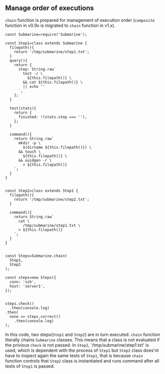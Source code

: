 ## Manage order of executions

`chain` function is prepared for management of execution order (`composite` function in v0.9x is migrated to `chain` function in v1.x).

```
const Submarine=require('Submarine');

const Step1=class extends Submarine {
  filepath(){
    return '/tmp/submarine/step1.txt';
  }
  query(){
    return {
      step: String.raw`
        test -r \
          ${this.filepath()} \
        && cat ${this.filepath()} \
        || echo ''
      `,
    };
  }

  test(stats){
    return {
      finished: !(stats.step === ''),
    };
  }

  command(){
    return String.raw`
      mkdir -p \
        $(dirname ${this.filepath()}) \
      && touch \
        ${this.filepath()} \
      && uuidgen -r \
        > ${this.filepath()}
    `;
  }
}


const Step2=class extends Step1 {
  filepath(){
    return '/tmp/submarine/step2.txt';
  }

  command(){
    return String.raw`
      cat \
        /tmp/submarine/step1.txt \
      > ${this.filepath()}
    `;
  }
}


const Steps=Submarine.chain(
  Step1,
  Step2
);

const steps=new Steps({
  conn: 'ssh',
  host: 'server1',
});


steps.check()
  .then(console.log)
.then(
  none => steps.correct()
    .then(console.log)
);
```

In this code, two steps(`Step1` and `Step2`) are in turn executed. `chain` function literally chains `Submarine` classes. This means that a class is not evaluated if the privious `check` is not passed. In `Step2`, '/tmp/submarine/step1.txt' is used, which is dependent with the process of `Step1` but `Step2` class does'nt have to inspect again the same tests of `Step1`, that is because `chain` function controls that `Step2` class is instantiated and runs command after all tests of `Step1` is passed.

